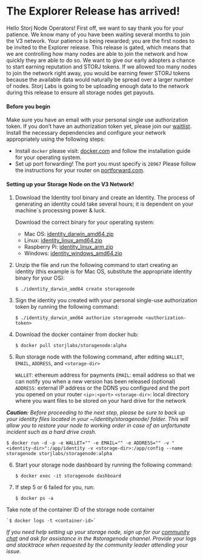 # The Explorer Release has arrived!

Hello Storj Node Operators! First off, we want to say thank you for your patience. We know many of you have been waiting several months to join the V3 network. Your patience is being rewarded; you are the first nodes to be invited to the Explorer release. This release is gated, which means that we are controlling how many nodes are able to join the network and how quickly they are able to do so. We want to give our early adopters a chance to start earning reputation and STORJ tokens. If we allowed too many nodes to join the network right away, you would be earning fewer STORJ tokens because the available data would naturally be spread over a larger number of nodes. Storj Labs is going to be uploading enough data to the network during this release to ensure all storage nodes get payouts.

#### Before you begin
Make sure you have an email with your personal single use authorization token. If you don’t have an authorization token yet, please join our [waitlist](https://storj.io/sign-up-farmer). Install the necessary dependencies and configure your network appropriately using the following steps: 

- Install `docker` please visit: [docker.com](https://docs.docker.com/install/) and follow the installation guide for your operating system. 
- Set up port forwarding! The port you must specify is `28967` Please follow the instructions for your router on [portforward.com](https://portforward.com/).

#### Setting up your Storage Node on the V3 Network!

1) Download the Identity tool binary and create an Identity. The process of generating an identity could take several hours; it is dependent on your machine´s processing power & luck.

	Download the correct binary for your operating system:
	- Mac OS: [identity_darwin_amd64.zip](https://storj-v3-alpha-builds.storage.googleapis.com/8ba4b61-go1.11/identity_darwin_amd64.zip)
	- Linux: [identity_linux_amd64.zip](https://storj-v3-alpha-builds.storage.googleapis.com/8ba4b61-go1.11/identity_linux_amd64.zip)
	- Raspberry Pi: [identity_linux_arm.zip](https://storj-v3-alpha-builds.storage.googleapis.com/8ba4b61-go1.11/identity_linux_arm.zip)
	- Windows: [identity_windows_amd64.zip](https://storj-v3-alpha-builds.storage.googleapis.com/8ba4b61-go1.11/identity_windows_amd64.zip)

2) Unzip the file and run the following command to start creating an identity (this example is for Mac OS, substitute the appropriate identity binary for your OS):


	`$ ./identity_darwin_amd64 create storagenode`


3) Sign the identity you created with your personal single-use authorization token by running the following command: 


	`$ ./identity_darwin_amd64 authorize storagenode <authorization-token>`


4) Download the docker container from docker hub: 


	`$ docker pull storjlabs/storagenode:alpha`


5) Run storage node with the following command, after editing `WALLET`, `EMAIL`, `ADDRESS`, and `<storage-dir>`
    
	`WALLET`: ethereum address for payments
  `EMAIL`: email address so that we can notify you when a new version has been released (optional)
  `ADDRESS`: external IP address or the DDNS you configured and the port you opened on your router `<ip>:<port>`
  `<storage-dir>`: local directory where you want files to be stored on your hard drive for the network
  
  *__Caution:__ Before proceeding to the next step, please be sure to back up your identity files located in your ~/identity/storagenode/ folder. This will allow you to restore your node to working order in case of an unfortunate incident such as a hard drive crash.*


`$ docker run -d -p -e WALLET="" -e EMAIL="" -e ADDRESS="" -v "<identity-dir>":/app/identity -v <storage-dir>:/app/config --name storagenode storjlabs/storagenode:alpha`


6) Start your storage node dashboard by running the following command:


	`$ docker exec -it storagenode dashboard`


7) If step 5 or 6 failed for you, run: 


	`$ docker ps -a`


Take note of the container ID of the storage node container


	`$ docker logs -t <container-id>`

*If you need help setting up your storage node, sign up for our [community chat](https://community.storj.io/home) and ask for assistance in the #storagenode channel. Provide your logs and stacktrace when requested by the community leader attending your issue.*

